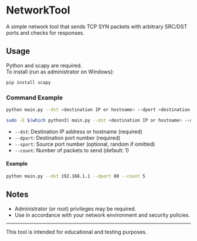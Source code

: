 # NetworkTool

A simple network tool that sends TCP SYN packets with arbitrary SRC/DST ports and checks for responses.

## Usage

Python and scapy are required.  
To install (run as administrator on Windows):

```sh
pip install scapy
```

### Command Example

```sh
python main.py --dst <destination IP or hostname> --dport <destination port> [--sport <source port>] [--count <number of packets>]
```

```sh
sudo -E $(which python3) main.py --dst <destination IP or hostname> --dport <destination port> [--sport <source port>] [--count <number of packets>]
```

- `--dst`: Destination IP address or hostname (required)
- `--dport`: Destination port number (required)
- `--sport`: Source port number (optional, random if omitted)
- `--count`: Number of packets to send (default: 1)

#### Example

```sh
python main.py --dst 192.168.1.1 --dport 80 --count 5
```

## Notes

- Administrator (or root) privileges may be required.
- Use in accordance with your network environment and security policies.

---

This tool is intended for educational and testing purposes.
